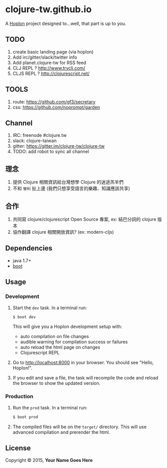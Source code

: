 # clojure-tw.github.io

A [Hoplon][3] project designed to...well, that part is up to you.

## TODO
 1. create basic landing page (via hoplon)
 2. Add irc/gitter/slack/twitter info
 3. Add planet.clojure-tw for RSS feed
 4. CLJ REPL ? http://www.tryclj.com/
 5. CLJS REPL ? http://clojurescript.net/

## TOOLS
 1. route: https://github.com/gf3/secretary
 2. css: https://github.com/noprompt/garden

## Channel
 1. IRC: freenode #clojure.tw
 2. slack: clojure-taiwan
 3. gitter: https://gitter.im/clojure-tw/clojure-tw
 4. TODO: add robot to sync all channel

## 理念
 1. 提供 Clojure 相關資訊給台灣想學 Clojure 的迷途羔羊們
 2. 不和 `營利` 扯上邊 (我們只想享受語言的樂趣、知識應該共享)


## 合作
 1. 共同寫 clojure/clojurescript Open Source 專案, ex: 結巴分詞的 clojure 版本
 2. 協作翻譯 clojure 相關開放資訊? (ex: modern-cljs)

## Dependencies

- java 1.7+
- [boot][1]

## Usage
### Development
1. Start the `dev` task. In a terminal run:
    ```bash
    $ boot dev
    ```
    This will give you a  Hoplon development setup with:
    - auto compilation on file changes
    - audible warning for compilation success or failures
    - auto reload the html page on changes
    - Clojurescript REPL

2. Go to [http://localhost:8000][2] in your browser. You should see "Hello, Hoplon!".

3. If you edit and save a file, the task will recompile the code and reload the
   browser to show the updated version.

### Production
1. Run the `prod` task. In a terminal run:
    ```bash
    $ boot prod
    ```

2. The compiled files will be on the `target/` directory. This will use
   advanced compilation and prerender the html.

## License

Copyright © 2015, **Your Name Goes Here**

[1]: http://boot-clj.com
[2]: http://localhost:8000
[3]: http://hoplon.io
